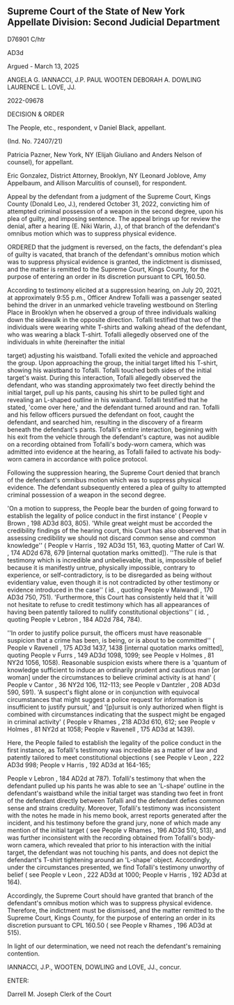 ## Supreme Court of the State of New York Appellate Division: Second Judicial Department

D76901 C/htr

AD3d

Argued - March 13, 2025

ANGELA G. IANNACCI, J.P. PAUL WOOTEN DEBORAH A. DOWLING LAURENCE L. LOVE, JJ.

2022-09678

DECISION &amp; ORDER

The People, etc., respondent, v Daniel Black, appellant.

(Ind. No. 72407/21)

Patricia Pazner, New York, NY (Elijah Giuliano and Anders Nelson of counsel), for appellant.

Eric Gonzalez, District Attorney, Brooklyn, NY (Leonard Joblove, Amy Appelbaum, and Allison Marculitis of counsel), for respondent.

Appeal by the defendant from a judgment of the Supreme Court, Kings County (Donald Leo, J.), rendered October 31, 2022, convicting him of attempted criminal possession of a weapon in the second degree, upon his plea of guilty, and imposing sentence.  The appeal brings up for review the denial, after a hearing (E. Niki Warin, J.), of that branch of the defendant's omnibus motion which was to suppress physical evidence.

ORDERED that the judgment is reversed, on the facts, the defendant's plea of guilty is vacated, that branch of the defendant's omnibus motion which was to suppress physical evidence is granted, the indictment is dismissed, and the matter is remitted to the Supreme Court, Kings County, for the purpose of entering an order in its discretion pursuant to CPL 160.50.

According  to  testimony  elicited  at  a  suppression  hearing,  on  July  20,  2021,  at approximately 9:55 p.m., Officer Andrew Tofalli was a passenger seated behind the driver in an unmarked vehicle traveling westbound on Sterling Place in Brooklyn when he observed a group of three individuals walking down the sidewalk in the opposite direction.  Tofalli testified that two of the individuals were wearing white T-shirts and walking ahead of the defendant, who was wearing a black T-shirt.  Tofalli allegedly observed one of the individuals in white (hereinafter the initial

target)  adjusting  his  waistband.    Tofalli  exited  the  vehicle  and  approached  the  group.    Upon approaching the group, the initial target lifted his T-shirt, showing his waistband to Tofalli.  Tofalli touched both sides of the initial target's waist.  During this interaction, Tofalli allegedly observed the defendant, who was standing approximately two feet directly behind the initial target, pull up his pants, causing his shirt to be pulled tight and revealing an L-shaped outline in his waistband.  Tofalli testified that he stated, 'come over here,' and the defendant turned around and ran.  Tofalli and his fellow officers pursued the defendant on foot, caught the defendant, and searched him, resulting in the discovery of a firearm beneath the defendant's pants.  Tofalli's entire interaction, beginning with his exit from the vehicle through the defendant's capture, was not audible on a recording obtained from Tofalli's body-worn camera, which was admitted into evidence at the hearing, as Tofalli failed to activate his body-worn camera in accordance with police protocol.

Following the suppression hearing, the Supreme Court denied that branch of the defendant's omnibus motion which was to suppress physical evidence.  The defendant subsequently entered a plea of guilty to attempted criminal possession of a weapon in the second degree.

'On a motion to suppress, the People bear the burden of going forward to establish the legality of police conduct in the first instance' ( People v Brown , 198 AD3d 803, 805).  'While great weight must be accorded the credibility findings of the hearing court, this Court has also observed  'that  in  assessing  credibility  we  should  not  discard  common  sense  and  common knowledge'' ( People v Harris , 192 AD3d 151, 163, quoting Matter of Carl W. , 174 AD2d 678, 679 [internal  quotation  marks  omitted]).    ''The  rule  is  that  testimony  which  is  incredible  and unbelievable, that is, impossible of belief because it is manifestly untrue, physically impossible, contrary to experience, or self-contradictory, is to be disregarded as being without evidentiary value, even though it is not contradicted by other testimony or evidence introduced in the case'' ( id. , quoting People v Maiwandi , 170 AD3d 750, 751).  'Furthermore, this Court has consistently held that it 'will not hesitate to refuse to credit testimony which has all appearances of having been patently tailored to nullify constitutional objections'' ( id. , quoting People v Lebron , 184 AD2d 784, 784).

''In order to justify police pursuit, the officers must have reasonable suspicion that a crime has been, is being, or is about to be committed'' ( People v Ravenell , 175 AD3d 1437, 1438 [internal quotation marks omitted], quoting People v Furrs , 149 AD3d 1098, 1099; see People v Holmes ,  81  NY2d  1056,  1058).    Reasonable  suspicion  exists  where  there  is  a  'quantum  of knowledge sufficient to  induce an  ordinarily  prudent  and  cautious  man  [or  woman]  under  the circumstances to believe criminal activity is at hand' ( People v Cantor , 36 NY2d 106, 112-113; see People v Dantzler , 208 AD3d 590, 591).  'A suspect's flight alone or in conjunction with equivocal circumstances that might suggest a police request for information is insufficient to justify pursuit,' and '[p]ursuit is only authorized when flight is combined with circumstances indicating that the suspect might be engaged in criminal activity' ( People v Rhames , 218 AD3d 610, 612; see People v Holmes , 81 NY2d at 1058; People v Ravenell , 175 AD3d at 1439).

Here, the People failed to establish the legality of the police conduct in the first instance, as Tofalli's testimony was incredible as a matter of law and patently tailored to meet constitutional objections ( see People v Leon ,  222 AD3d 998; People v Harris ,  192 AD3d at 164-165;

People v Lebron , 184 AD2d at 787).  Tofalli's testimony that when the defendant pulled up his pants he was able to see an 'L-shape' outline in the defendant's waistband while the initial target was standing two feet in front of the defendant directly between Tofalli and the defendant defies common sense and strains credulity.  Moreover, Tofalli's testimony was inconsistent with the notes he made in his memo book, arrest reports generated after the incident, and his testimony before the grand jury, none of which made any mention of the initial target ( see People v Rhames , 196 AD3d 510, 513), and was further inconsistent with the recording obtained from Tofalli's body-worn camera, which revealed that prior to his interaction with the initial target, the defendant was not touching his pants, and does not depict the defendant's T-shirt tightening around an 'L-shape' object.  Accordingly, under the circumstances presented, we find Tofalli's testimony unworthy of belief ( see People v Leon , 222 AD3d at 1000; People v Harris , 192 AD3d at 164).

Accordingly, the Supreme Court should have granted that branch of the defendant's omnibus motion which was to suppress physical evidence.  Therefore, the indictment must be dismissed, and the matter remitted to the Supreme Court, Kings County, for the purpose of entering an order in its discretion pursuant to CPL 160.50 ( see People v Rhames , 196 AD3d at 515).

In light of our determination, we need not reach the defendant's remaining contention.

IANNACCI, J.P., WOOTEN, DOWLING and LOVE, JJ., concur.

<!-- image -->

ENTER:

Darrell M. Joseph Clerk of the Court